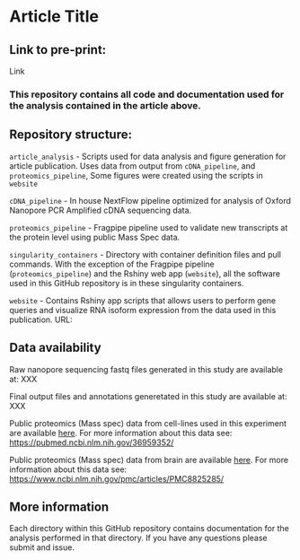 # Article Title

## Link to pre-print:

Link

### This repository contains all code and documentation used for the analysis contained in the article above.

## Repository structure:

`article_analysis` - Scripts used for data analysis and figure generation for article publication. Uses data from output from `cDNA_pipeline`, and `proteomics_pipeline`, Some figures were created using the scripts in `website`


`cDNA_pipeline` - In house NextFlow pipeline optimized for analysis of Oxford Nanopore PCR Amplified cDNA sequencing data.


`proteomics_pipeline` - Fragpipe pipeline used to validate new transcripts at the protein level using public Mass Spec data.

`singularity_containers` - Directory with container definition files and pull commands. With the exception of the Fragpipe pipeline (`proteomics_pipeline`) and the Rshiny web app (`website`), all the software used in this GitHub repository is in these singularity containers.

`website` - Contains Rshiny app scripts that allows users to perform gene queries and visualize RNA isoform expression from the data used in this publication.
URL: 

## Data availability

Raw nanopore sequencing fastq files generated in this study are available at: XXX

Final output files and annotations generetated in this study are available at: XXX

Public proteomics (Mass spec) data from cell-lines used in this experiment are available [here](https://proteomecentral.proteomexchange.org/cgi/GetDataset?ID=PXD024364). For more information about this data see: https://pubmed.ncbi.nlm.nih.gov/36959352/

Public proteomics (Mass spec) data from brain are available [here](https://www.synapse.org/#!Synapse:syn25006611/wiki/608683). For more information about this data see: https://www.ncbi.nlm.nih.gov/pmc/articles/PMC8825285/

## More information

Each directory within this GitHub repository contains documentation for the analysis performed in that directory.
If you have any questions please submit and issue.
